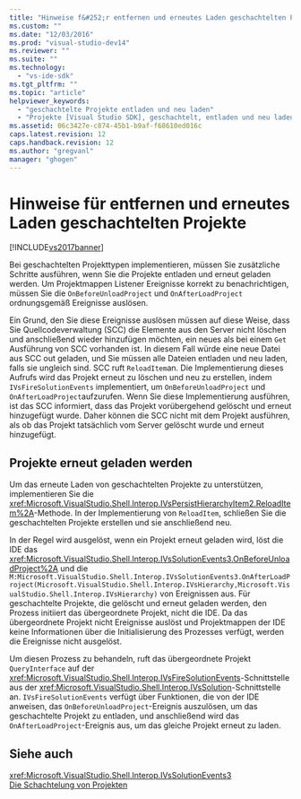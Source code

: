 ```yaml
---
title: "Hinweise f&#252;r entfernen und erneutes Laden geschachtelten Projekte | Microsoft Docs"
ms.custom: ""
ms.date: "12/03/2016"
ms.prod: "visual-studio-dev14"
ms.reviewer: ""
ms.suite: ""
ms.technology: 
  - "vs-ide-sdk"
ms.tgt_pltfrm: ""
ms.topic: "article"
helpviewer_keywords: 
  - "geschachtelte Projekte entladen und neu laden"
  - "Projekte [Visual Studio SDK], geschachtelt, entladen und neu laden"
ms.assetid: 06c3427e-c874-45b1-b9af-f68610ed016c
caps.latest.revision: 12
caps.handback.revision: 12
ms.author: "gregvanl"
manager: "ghogen"
---
```

# Hinweise f&#252;r entfernen und erneutes Laden geschachtelten Projekte
[!INCLUDE[vs2017banner](../../code-quality/includes/vs2017banner.md)]

Bei geschachtelten Projekttypen implementieren, müssen Sie zusätzliche Schritte ausführen, wenn Sie die Projekte entladen und erneut geladen werden.  Um Projektmappen Listener Ereignisse korrekt zu benachrichtigen, müssen Sie die `OnBeforeUnloadProject` und `OnAfterLoadProject` ordnungsgemäß Ereignisse auslösen.  
  
 Ein Grund, den Sie diese Ereignisse auslösen müssen auf diese Weise, dass Sie Quellcodeverwaltung \(SCC\) die Elemente aus den Server nicht löschen und anschließend wieder hinzufügen möchten, ein neues als bei einem `Get` Ausführung von SCC vorhanden ist.  In diesem Fall würde eine neue Datei aus SCC out geladen, und Sie müssen alle Dateien entladen und neu laden, falls sie ungleich sind.  SCC ruft `ReloadItem`an.  Die Implementierung dieses Aufrufs wird das Projekt erneut zu löschen und neu zu erstellen, indem `IVsFireSolutionEvents` implementiert, um `OnBeforeUnloadProject` und `OnAfterLoadProject`aufzurufen.  Wenn Sie diese Implementierung ausführen, ist das SCC informiert, dass das Projekt vorübergehend gelöscht und erneut hinzugefügt wurde.  Daher können die SCC nicht mit dem Projekt ausführen, als ob das Projekt tatsächlich vom Server gelöscht wurde und erneut hinzugefügt.  
  
## Projekte erneut geladen werden  
 Um das erneute Laden von geschachtelten Projekte zu unterstützen, implementieren Sie die <xref:Microsoft.VisualStudio.Shell.Interop.IVsPersistHierarchyItem2.ReloadItem%2A>\-Methode.  In der Implementierung von `ReloadItem`, schließen Sie die geschachtelten Projekte erstellen und sie anschließend neu.  
  
 In der Regel wird ausgelöst, wenn ein Projekt erneut geladen wird, löst die IDE das <xref:Microsoft.VisualStudio.Shell.Interop.IVsSolutionEvents3.OnBeforeUnloadProject%2A> und die `M:Microsoft.VisualStudio.Shell.Interop.IVsSolutionEvents3.OnAfterLoadProject(Microsoft.VisualStudio.Shell.Interop.IVsHierarchy,Microsoft.VisualStudio.Shell.Interop.IVsHierarchy)` von Ereignissen aus.  Für geschachtelte Projekte, die gelöscht und erneut geladen werden, den Prozess initiiert das übergeordnete Projekt, nicht die IDE.  Da das übergeordnete Projekt nicht Ereignisse auslöst und Projektmappen der IDE keine Informationen über die Initialisierung des Prozesses verfügt, werden die Ereignisse nicht ausgelöst.  
  
 Um diesen Prozess zu behandeln, ruft das übergeordnete Projekt `QueryInterface` auf der <xref:Microsoft.VisualStudio.Shell.Interop.IVsFireSolutionEvents>\-Schnittstelle aus der <xref:Microsoft.VisualStudio.Shell.Interop.IVsSolution>\-Schnittstelle an.  `IVsFireSolutionEvents` verfügt über Funktionen, die von der IDE anweisen, das `OnBeforeUnloadProject`\-Ereignis auszulösen, um das geschachtelte Projekt zu entladen, und anschließend wird das `OnAfterLoadProject`\-Ereignis aus, um das gleiche Projekt erneut zu laden.  
  
## Siehe auch  
 <xref:Microsoft.VisualStudio.Shell.Interop.IVsSolutionEvents3>   
 [Die Schachtelung von Projekten](../../extensibility/internals/nesting-projects.md)